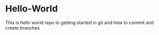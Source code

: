 # Hello-World
This is hello world repo to getting started in git and how to commit and create branches

